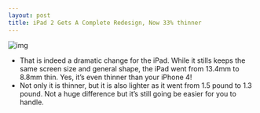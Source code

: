 ```yaml
---
layout: post
title: iPad 2 Gets A Complete Redesign, Now 33% thinner
---
```

![img](http://media.idownloadblog.com/wp-content/uploads/2011/03/iPad-2-Thinner.jpg)
* That is indeed a dramatic change for the iPad. While it stills keeps the same screen size and general shape, the iPad went from 13.4mm to 8.8mm thin. Yes, it’s even thinner than your iPhone 4!
* Not only it is thinner, but it is also lighter as it went from 1.5 pound to 1.3 pound. Not a huge difference but it’s still going be easier for you to handle.

